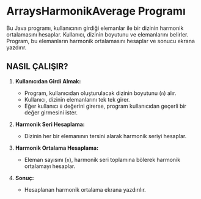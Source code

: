# ArraysHarmonikAverage Programı

Bu Java programı, kullanıcının girdiği elemanlar ile bir dizinin harmonik ortalamasını hesaplar. Kullanıcı, dizinin boyutunu ve elemanlarını belirler. Program, bu elemanların harmonik ortalamasını hesaplar ve sonucu ekrana yazdırır.

## NASIL ÇALIŞIR?

1. **Kullanıcıdan Girdi Almak:**
   - Program, kullanıcıdan oluşturulacak dizinin boyutunu (`n`) alır.
   - Kullanıcı, dizinin elemanlarını tek tek girer.
   - Eğer kullanıcı `0` değerini girerse, program kullanıcıdan geçerli bir değer girmesini ister.

2. **Harmonik Seri Hesaplama:**
   - Dizinin her bir elemanının tersini alarak harmonik seriyi hesaplar.

3. **Harmonik Ortalama Hesaplama:**
   - Eleman sayısını (`n`), harmonik seri toplamına bölerek harmonik ortalamayı hesaplar.

4. **Sonuç:**
   - Hesaplanan harmonik ortalama ekrana yazdırılır.
